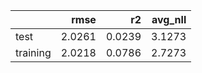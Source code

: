 |          |   rmse |     r2 |   avg_nll |
|:---------|-------:|-------:|----------:|
| test     | 2.0261 | 0.0239 |    3.1273 |
| training | 2.0218 | 0.0786 |    2.7273 |